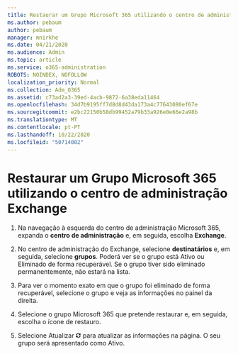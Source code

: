 ```yaml
---
title: Restaurar um Grupo Microsoft 365 utilizando o centro de administração Exchange
ms.author: pebaum
author: pebaum
manager: mnirkhe
ms.date: 04/21/2020
ms.audience: Admin
ms.topic: article
ms.service: o365-administration
ROBOTS: NOINDEX, NOFOLLOW
localization_priority: Normal
ms.collection: Adm_O365
ms.assetid: c73ad2a3-39ed-4acb-9872-6a38eda11464
ms.openlocfilehash: 34d7b9195ff7d8d8d43da173a4c77643080ef67e
ms.sourcegitcommit: e2bc22150b58db99452a79b33a926e0e66e2a98b
ms.translationtype: MT
ms.contentlocale: pt-PT
ms.lasthandoff: 10/22/2020
ms.locfileid: "50714002"
---
```

# <a name="restore-a-microsoft-365-group-using-the-exchange-admin-center"></a>Restaurar um Grupo Microsoft 365 utilizando o centro de administração Exchange

1. Na navegação à esquerda do centro de administração Microsoft 365, expanda o **centro de administração** e, em seguida, escolha **Exchange**.
    
2. No centro de administração do Exchange, selecione **destinatários** e, em seguida, selecione **grupos**. Poderá ver se o grupo está Ativo ou Eliminado de forma recuperável. Se o grupo tiver sido eliminado permanentemente, não estará na lista.
    
3. Para ver o momento exato em que o grupo foi eliminado de forma recuperável, selecione o grupo e veja as informações no painel da direita.
    
4. Selecione o grupo Microsoft 365 que pretende restaurar e, em seguida, escolha o ícone de restauro.
    
5. Selecione Atualizar ![Ícone Atualizar](media/6464df90-2a91-4c1f-92a6-9a38c7696ac3.gif) para atualizar as informações na página. O seu grupo será apresentado como Ativo. 
    

